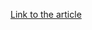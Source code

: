 [Link to the article](https://research.checkpoint.com/2022/state-sponsored-attack-groups-capitalise-on-russia-ukraine-war-for-cyber-espionage/)

